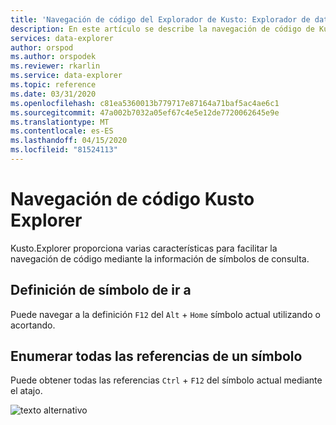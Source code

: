 ```yaml
---
title: 'Navegación de código del Explorador de Kusto: Explorador de datos de Azure Microsoft Docs'
description: En este artículo se describe la navegación de código de Kusto Explorer en el Explorador de datos de Azure.
services: data-explorer
author: orspod
ms.author: orspodek
ms.reviewer: rkarlin
ms.service: data-explorer
ms.topic: reference
ms.date: 03/31/2020
ms.openlocfilehash: c81ea5360013b779717e87164a71baf5ac4ae6c1
ms.sourcegitcommit: 47a002b7032a05ef67c4e5e12de7720062645e9e
ms.translationtype: MT
ms.contentlocale: es-ES
ms.lasthandoff: 04/15/2020
ms.locfileid: "81524113"
---
```

# <a name="kusto-explorer-code-navigation"></a>Navegación de código Kusto Explorer

Kusto.Explorer proporciona varias características para facilitar la navegación de código mediante la información de símbolos de consulta.

## <a name="go-to-symbol-definition"></a>Definición de símbolo de ir a

Puede navegar a la definición `F12` del `Alt` + `Home` símbolo actual utilizando o acortando.

## <a name="list-all-references-of-a-symbol"></a>Enumerar todas las referencias de un símbolo

Puede obtener todas las referencias `Ctrl` + `F12` del símbolo actual mediante el atajo.

![texto alternativo](./Images/KustoTools-KustoExplorer/ke-codenav-refernces.gif "referencias de navegación de código")